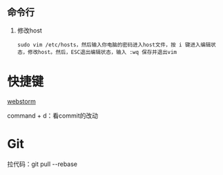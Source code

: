 ## 命令行

1. 修改host

   ```
   sudo vim /etc/hosts，然后输入你电脑的密码进入host文件，按 i 键进入编辑状态，修改host。然后，ESC退出编辑状态，输入 :wq 保存并退出vim
   ```

# 快捷键

[webstorm](https://blog.jetbrains.com/webstorm/2015/06/10-webstorm-shortcuts-you-need-to-know/)

command + d：看commit的改动

# Git

拉代码：git pull --rebase

